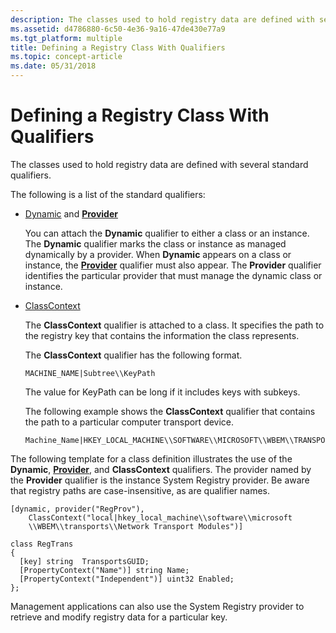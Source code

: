 ```yaml
---
description: The classes used to hold registry data are defined with several standard qualifiers.
ms.assetid: d4786880-6c50-4e36-9a16-47de430e77a9
ms.tgt_platform: multiple
title: Defining a Registry Class With Qualifiers
ms.topic: concept-article
ms.date: 05/31/2018
---
```


# Defining a Registry Class With Qualifiers

The classes used to hold registry data are defined with several standard qualifiers.

The following is a list of the standard qualifiers:

-   [Dynamic](standard-wmi-qualifiers.md) and [**Provider**](/windows/desktop/api/Provider/nl-provider-provider)

    You can attach the **Dynamic** qualifier to either a class or an instance. The **Dynamic** qualifier marks the class or instance as managed dynamically by a provider. When **Dynamic** appears on a class or instance, the [**Provider**](/windows/desktop/api/Provider/nl-provider-provider) qualifier must also appear. The **Provider** qualifier identifies the particular provider that must manage the dynamic class or instance.

-   [ClassContext](standard-wmi-qualifiers.md)

    The **ClassContext** qualifier is attached to a class. It specifies the path to the registry key that contains the information the class represents.

    The **ClassContext** qualifier has the following format.

    ``` syntax
    MACHINE_NAME|Subtree\\KeyPath
    ```

    The value for KeyPath can be long if it includes keys with subkeys.

    The following example shows the **ClassContext** qualifier that contains the path to a particular computer transport device.

    ``` syntax
    Machine_Name|HKEY_LOCAL_MACHINE\\SOFTWARE\\MICROSOFT\\WBEM\\TRANSPORTS
    ```

The following template for a class definition illustrates the use of the **Dynamic**, [**Provider**](/windows/desktop/api/Provider/nl-provider-provider), and **ClassContext** qualifiers. The provider named by the **Provider** qualifier is the instance System Registry provider. Be aware that registry paths are case-insensitive, as are qualifier names.

``` syntax
[dynamic, provider("RegProv"), 
    ClassContext("local|hkey_local_machine\\software\\microsoft
    \\WBEM\\transports\\Network Transport Modules")]

class RegTrans
{
  [key] string  TransportsGUID;
  [PropertyContext("Name")] string Name;
  [PropertyContext("Independent")] uint32 Enabled;
};
```

Management applications can also use the System Registry provider to retrieve and modify registry data for a particular key.

 

 



